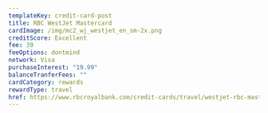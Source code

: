 ```yaml
---
templateKey: credit-card-post
title: RBC WestJet Mastercard
cardImage: /img/mc2_wj_westjet_en_sm-2x.png
creditScore: Excellent
fee: 39
feeOptions: dontmind
network: Visa
purchaseInterest: "19.99"
balanceTranferFees: ""
cardCategory: rewards
rewardType: travel
href: https://www.rbcroyalbank.com/credit-cards/travel/westjet-rbc-mastercard.html
---
```

